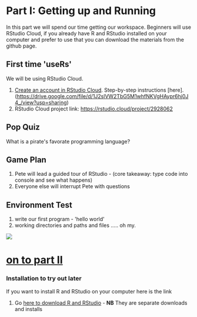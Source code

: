 
# Part I: Getting up and Running
In this part we will spend our time getting our workspace. Beginners will use RStudio Cloud, if you already have R and RStudio installed on your computer and prefer to use that you can download the materials from the github page.

## First time 'useRs'
We will be using RStudio Cloud.
1. [Create an account in RStudio Cloud](https://rstudio.cloud/).  Step-by-step instructions [here]. (https://drive.google.com/file/d/1J2slVW2TbG5M1whfNKVgHAypr6hj0J4_/view?usp=sharing)
2. RStudio Cloud project link: https://rstudio.cloud/project/2928062

## Pop Quiz
What is a pirate's favorate programming language?

## Game Plan
1. Pete will lead a guided tour of RStudio - (core takeaway: type code into console and see what happens)
2. Everyone else will interrupt Pete with questions

## Environment Test
1. write our first program - 'hello world'
2. working directories and paths and files ..... oh my.

![](https://github.com/alonzi/DAACS-Intro-to-R/blob/ccac08ef4b1fab0a6dc7fe976a2c642c3be7e1a0/glinda.png)


# [on to part II](https://github.com/alonzi/DAACS-Intro-to-R/blob/main/part-II.md)



### Installation to try out later
If you want to install R and RStudio on your computer here is the link
1. Go [here to download R and RStudio](https://www.rstudio.com/products/rstudio/download/#download) - **NB** They are separate downloads and installs
